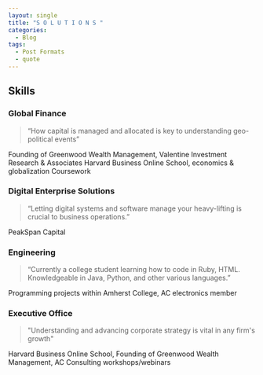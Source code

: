 ```yaml
---
layout: single
title: "S O L U T I O N S "
categories:
  - Blog 
tags:
  - Post Formats 
  - quote
---
```




## Skills


### Global Finance
> “How capital is managed and allocated is key to understanding geo-political events”  

Founding of Greenwood Wealth Management, Valentine Investment Research & Associates Harvard Business Online School, economics & globalization Coursework

### Digital Enterprise Solutions
> “Letting digital systems and software manage your heavy-lifting is crucial to business operations.” 
 
PeakSpan Capital 

### Engineering
> “Currently a college student learning how to code in Ruby, HTML. Knowledgeable in Java, Python, and other various languages.” 

Programming projects within Amherst College, AC electronics member

### Executive Office 
> "Understanding and advancing corporate strategy is vital in any firm's growth"

Harvard Business Online School, Founding of Greenwood Wealth Management, AC Consulting workshops/webinars


